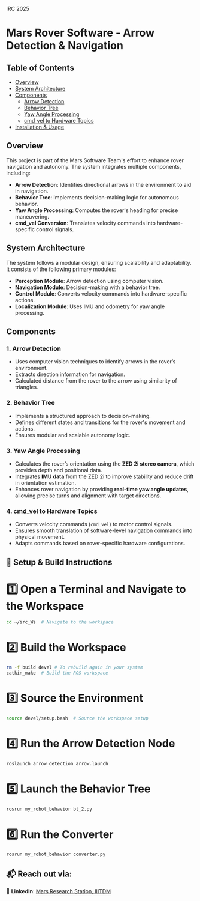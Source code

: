 IRC 2025

# Mars Rover Software - Arrow Detection & Navigation

## Table of Contents
- [Overview](#overview)
- [System Architecture](#system-architecture)
- [Components](#components)
  - [Arrow Detection](#1-arrow-detection)
  - [Behavior Tree](#2-behavior-tree)
  - [Yaw Angle Processing](#3-yaw-angle-processing)
  - [cmd_vel to Hardware Topics](#4-cmd_vel-to-hardware-topics)
- [Installation & Usage](#installation--usage)

## Overview
This project is part of the Mars Software Team's effort to enhance rover navigation and autonomy. The system integrates multiple components, including:
- **Arrow Detection**: Identifies directional arrows in the environment to aid in navigation.
- **Behavior Tree**: Implements decision-making logic for autonomous behavior.
- **Yaw Angle Processing**: Computes the rover's heading for precise maneuvering.
- **cmd_vel Conversion**: Translates velocity commands into hardware-specific control signals.

## System Architecture
The system follows a modular design, ensuring scalability and adaptability. It consists of the following primary modules:
- **Perception Module**: Arrow detection using computer vision.
- **Navigation Module**: Decision-making with a behavior tree.
- **Control Module**: Converts velocity commands into hardware-specific actions.
- **Localization Module**: Uses IMU and odometry for yaw angle processing.

## Components

### 1. Arrow Detection
- Uses computer vision techniques to identify arrows in the rover’s environment.
- Extracts direction information for navigation.
- Calculated distance from the rover to the arrow using similarity of triangles.

### 2. Behavior Tree
- Implements a structured approach to decision-making.
- Defines different states and transitions for the rover's movement and actions.
- Ensures modular and scalable autonomy logic.

### 3. Yaw Angle Processing
- Calculates the rover’s orientation using the **ZED 2i stereo camera**, which provides depth and positional data.  
- Integrates **IMU data** from the ZED 2i to improve stability and reduce drift in orientation estimation.  
- Enhances rover navigation by providing **real-time yaw angle updates**, allowing precise turns and alignment with target directions.  


### 4. cmd_vel to Hardware Topics
- Converts velocity commands (`cmd_vel`) to motor control signals.
- Ensures smooth translation of software-level navigation commands into physical movement.
- Adapts commands based on rover-specific hardware configurations.

## 🚀 Setup & Build Instructions


# 1️⃣ Open a Terminal and Navigate to the Workspace 
```bash
cd ~/irc_Ws  # Navigate to the workspace
```

# 2️⃣ Build the Workspace
```bash
rm -f build devel # To rebuild again in your system
catkin_make  # Build the ROS workspace
```

# 3️⃣ Source the Environment  
```bash
source devel/setup.bash  # Source the workspace setup
```

# 4️⃣ Run the Arrow Detection Node
```bash
roslaunch arrow_detection arrow.launch
```

# 5️⃣ Launch the Behavior Tree
```bash 
rosrun my_robot_behavior bt_2.py
```

# 6️⃣ Run the Converter
```bash
rosrun my_robot_behavior converter.py
```


## 📬 Reach out via:
🔗 **LinkedIn**: [Mars Research Station, IIITDM](https://www.linkedin.com/company/mars-research-station/posts/?feedView=all) 
